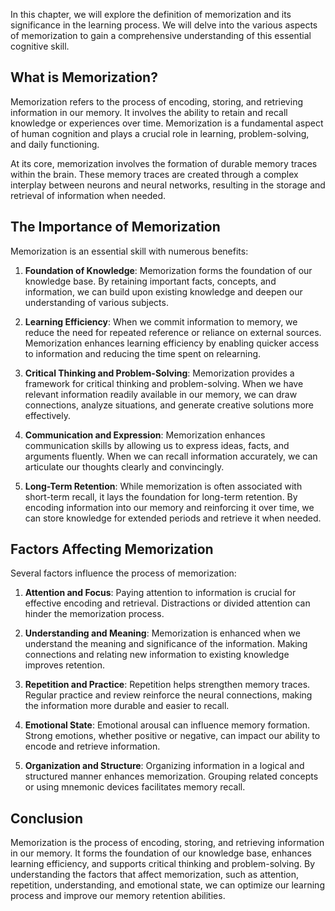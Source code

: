 
In this chapter, we will explore the definition of memorization and its significance in the learning process. We will delve into the various aspects of memorization to gain a comprehensive understanding of this essential cognitive skill.

What is Memorization?
---------------------

Memorization refers to the process of encoding, storing, and retrieving information in our memory. It involves the ability to retain and recall knowledge or experiences over time. Memorization is a fundamental aspect of human cognition and plays a crucial role in learning, problem-solving, and daily functioning.

At its core, memorization involves the formation of durable memory traces within the brain. These memory traces are created through a complex interplay between neurons and neural networks, resulting in the storage and retrieval of information when needed.

The Importance of Memorization
------------------------------

Memorization is an essential skill with numerous benefits:

1. **Foundation of Knowledge**: Memorization forms the foundation of our knowledge base. By retaining important facts, concepts, and information, we can build upon existing knowledge and deepen our understanding of various subjects.

2. **Learning Efficiency**: When we commit information to memory, we reduce the need for repeated reference or reliance on external sources. Memorization enhances learning efficiency by enabling quicker access to information and reducing the time spent on relearning.

3. **Critical Thinking and Problem-Solving**: Memorization provides a framework for critical thinking and problem-solving. When we have relevant information readily available in our memory, we can draw connections, analyze situations, and generate creative solutions more effectively.

4. **Communication and Expression**: Memorization enhances communication skills by allowing us to express ideas, facts, and arguments fluently. When we can recall information accurately, we can articulate our thoughts clearly and convincingly.

5. **Long-Term Retention**: While memorization is often associated with short-term recall, it lays the foundation for long-term retention. By encoding information into our memory and reinforcing it over time, we can store knowledge for extended periods and retrieve it when needed.

Factors Affecting Memorization
------------------------------

Several factors influence the process of memorization:

1. **Attention and Focus**: Paying attention to information is crucial for effective encoding and retrieval. Distractions or divided attention can hinder the memorization process.

2. **Understanding and Meaning**: Memorization is enhanced when we understand the meaning and significance of the information. Making connections and relating new information to existing knowledge improves retention.

3. **Repetition and Practice**: Repetition helps strengthen memory traces. Regular practice and review reinforce the neural connections, making the information more durable and easier to recall.

4. **Emotional State**: Emotional arousal can influence memory formation. Strong emotions, whether positive or negative, can impact our ability to encode and retrieve information.

5. **Organization and Structure**: Organizing information in a logical and structured manner enhances memorization. Grouping related concepts or using mnemonic devices facilitates memory recall.

Conclusion
----------

Memorization is the process of encoding, storing, and retrieving information in our memory. It forms the foundation of our knowledge base, enhances learning efficiency, and supports critical thinking and problem-solving. By understanding the factors that affect memorization, such as attention, repetition, understanding, and emotional state, we can optimize our learning process and improve our memory retention abilities.
